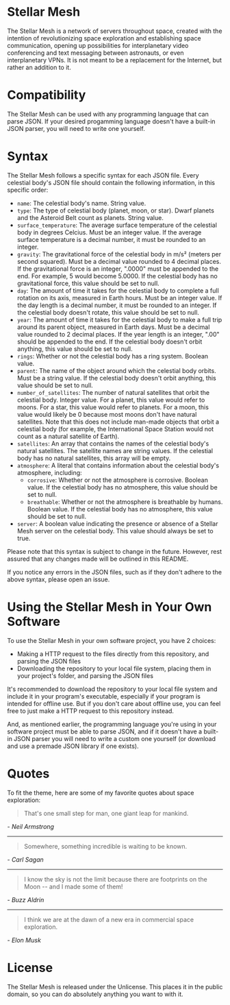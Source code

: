 # Stellar Mesh
The Stellar Mesh is a network of servers throughout space, created with the intention of revolutionizing space exploration and establishing space communication, opening up possibilities for interplanetary video conferencing and text messaging between astronauts, or even interplanetary VPNs. It is not meant to be a replacement for the Internet, but rather an addition to it.

# Compatibility
The Stellar Mesh can be used with any programming language that can parse JSON. If your desired progamming language doesn't have a built-in JSON parser, you will need to write one yourself.

# Syntax
The Stellar Mesh follows a specific syntax for each JSON file. Every celestial body's JSON file should contain the following information, in this specific order:

- `name`: The celestial body's name. String value.
- `type`: The type of celestial body (planet, moon, or star). Dwarf planets and the Asteroid Belt count as planets. String value.
- `surface_temperature`: The average surface temperature of the celestial body in degrees Celcius. Must be an integer value. If the average surface temperature is a decimal number, it must be rounded to an integer.
- `gravity`: The gravitational force of the celestial body in m/s² (meters per second squared). Must be a decimal value rounded to 4 decimal places. If the gravitational force is an integer, ".0000" must be appended to the end. For example, 5 would become 5.0000. If the celestial body has no gravitational force, this value should be set to null.
- `day`: The amount of time it takes for the celestial body to complete a full rotation on its axis, measured in Earth hours. Must be an integer value. If the day length is a decimal number, it must be rounded to an integer. If the celestial body doesn't rotate, this value should be set to null.
- `year`: The amount of time it takes for the celestial body to make a full trip around its parent object, measured in Earth days. Must be a decimal value rounded to 2 decimal places. If the year length is an integer, ".00" should be appended to the end. If the celestial body doesn't orbit anything, this value should be set to null.
- `rings`: Whether or not the celestial body has a ring system. Boolean value.
- `parent`: The name of the object around which the celestial body orbits. Must be a string value. If the celestial body doesn't orbit anything, this value should be set to null.
- `number_of_satellites`: The number of natural satellites that orbit the celestial body. Integer value. For a planet, this value would refer to moons. For a star, this value would refer to planets. For a moon, this value would likely be 0 because most moons don't have natural satellites. Note that this does not include man-made objects that orbit a celestial body (for example, the International Space Station would not count as a natural satellite of Earth).
- `satellites`: An array that contains the names of the celestial body's natural satellites. The satellite names are string values. If the celestial body has no natural satellites, this array will be empty.
- `atmosphere`: A literal that contains information about the celestial body's atmosphere, including:
    - `corrosive`: Whether or not the atmosphere is corrosive. Boolean value. If the celestial body has no atmosphere, this value should be set to null.
    - `breathable`: Whether or not the atmosphere is breathable by humans. Boolean value. If the celestial body has no atmosphere, this value should be set to null.
- `server`: A boolean value indicating the presence or absence of a Stellar Mesh server on the celestial body. This value should always be set to true.

Please note that this syntax is subject to change in the future. However, rest assured that any changes made will be outlined in this README.

If you notice any errors in the JSON files, such as if they don't adhere to the above syntax, please open an issue.

# Using the Stellar Mesh in Your Own Software
To use the Stellar Mesh in your own software project, you have 2 choices:

- Making a HTTP request to the files directly from this repository, and parsing the JSON files
- Downloading the repository to your local file system, placing them in your project's folder, and parsing the JSON files

It's recommended to download the repository to your local file system and include it in your program's executable, especially if your program is intended for offline use. But if you don't care about offline use, you can feel free to just make a HTTP request to this repository instead.

And, as mentioned earlier, the programming language you're using in your software project must be able to parse JSON, and if it doesn't have a built-in JSON parser you will need to write a custom one yourself (or download and use a premade JSON library if one exists).

# Quotes
To fit the theme, here are some of my favorite quotes about space exploration:

> That's one small step for man, one giant leap for mankind.

*- Neil Armstrong*

---

> Somewhere, something incredible is waiting to be known.

*- Carl Sagan*

---

> I know the sky is not the limit because there are footprints on the Moon -- and I made some of them!

*- Buzz Aldrin*

---

> I think we are at the dawn of a new era in commercial space exploration.

*- Elon Musk*

# License
The Stellar Mesh is released under the Unlicense. This places it in the public domain, so you can do absolutely anything you want to with it.
